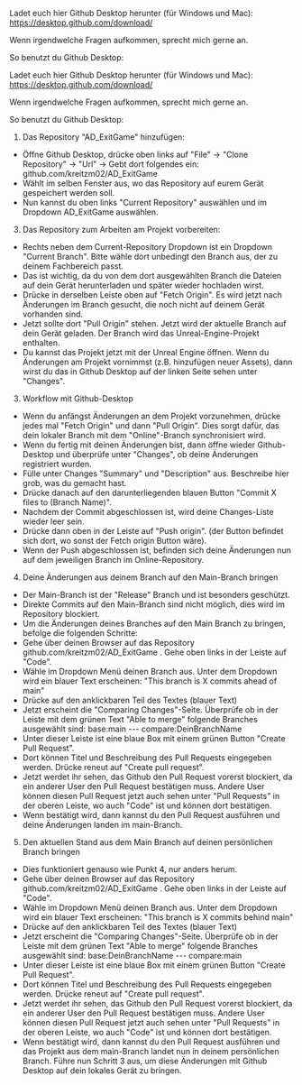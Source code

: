 Ladet euch hier Github Desktop herunter (für Windows und Mac): https://desktop.github.com/download/

Wenn irgendwelche Fragen aufkommen, sprecht mich gerne an.


So benutzt du Github Desktop:

Ladet euch hier Github Desktop herunter (für Windows und Mac): https://desktop.github.com/download/

Wenn irgendwelche Fragen aufkommen, sprecht mich gerne an.


So benutzt du Github Desktop:

1. Das Repository "AD_ExitGame" hinzufügen:

- Öffne Github Desktop, drücke oben links auf "File" -> "Clone Repository" -> "Url" -> Gebt dort folgendes ein: github.com/kreitzm02/AD_ExitGame
- Wählt im selben Fenster aus, wo das Repository auf eurem Gerät gespeichert werden soll.
- Nun kannst du oben links "Current Repository" auswählen und im Dropdown AD_ExitGame auswählen.

 
   
3. Das Repository zum Arbeiten am Projekt vorbereiten:

- Rechts neben dem Current-Repository Dropdown ist ein Dropdown "Current Branch". Bitte wähle dort unbedingt den Branch aus, der zu deinem Fachbereich passt.
- Das ist wichtig, da du von dem dort ausgewählten Branch die Dateien auf dein Gerät herunterladen und später wieder hochladen wirst.
- Drücke in derselben Leiste oben auf "Fetch Origin". Es wird jetzt nach Änderungen im Branch gesucht, die noch nicht auf deinem Gerät vorhanden sind.
- Jetzt sollte dort "Pull Origin" stehen. Jetzt wird der aktuelle Branch auf dein Gerät geladen. Der Branch wird das Unreal-Engine-Projekt enthalten.
- Du kannst das Projekt jetzt mit der Unreal Engine öffnen. Wenn du Änderungen am Projekt vornimmst (z.B. hinzufügen neuer Assets), dann wirst du das in Github Desktop auf der linken Seite sehen unter "Changes".



3. Workflow mit Github-Desktop

- Wenn du anfängst Änderungen an dem Projekt vorzunehmen, drücke jedes mal "Fetch Origin" und dann "Pull Origin". Dies sorgt dafür, das dein lokaler Branch mit dem "Online"-Branch synchronisiert wird.
- Wenn du fertig mit deinen Änderungen bist, dann öffne wieder Github-Desktop und überprüfe unter "Changes", ob deine Änderungen registriert wurden.
- Fülle unter Changes "Summary" und "Description" aus. Beschreibe hier grob, was du gemacht hast.
- Drücke danach auf den darunterliegenden blauen Button "Commit X files to (Branch Name)".
- Nachdem der Commit abgeschlossen ist, wird deine Changes-Liste wieder leer sein.
- Drücke dann oben in der Leiste auf "Push origin". (der Button befindet sich dort, wo sonst der Fetch origin Button wäre).
- Wenn der Push abgeschlossen ist, befinden sich deine Änderungen nun auf dem jeweiligen Branch im Online-Repository.



4. Deine Änderungen aus deinem Branch auf den Main-Branch bringen

- Der Main-Branch ist der "Release" Branch und ist besonders geschützt.
- Direkte Commits auf den Main-Branch sind nicht möglich, dies wird im Repository blockiert.
- Um die Änderungen deines Branches auf den Main Branch zu bringen, befolge die folgenden Schritte:
- Gehe über deinen Browser auf das Repository github.com/kreitzm02/AD_ExitGame . Gehe oben links in der Leiste auf "Code".
- Wähle im Dropdown Menü deinen Branch aus. Unter dem Dropdown wird ein blauer Text erscheinen: "This branch is X commits ahead of main"
- Drücke auf den anklickbaren Teil des Textes (blauer Text)
- Jetzt erscheint die "Comparing Changes"-Seite. Überprüfe ob in der Leiste mit dem grünen Text "Able to merge" folgende Branches ausgewählt sind: base:main --- compare:DeinBranchName
- Unter dieser Leiste ist eine blaue Box mit einem grünen Button "Create Pull Request".
- Dort können Titel und Beschreibung des Pull Requests eingegeben werden. Drücke reneut auf "Create pull request".
- Jetzt werdet ihr sehen, das Github den Pull Request vorerst blockiert, da ein anderer User den Pull Request bestätigen muss. Andere User können diesen Pull Request jetzt auch sehen unter "Pull Requests" in der oberen Leiste, wo auch "Code" ist und können dort bestätigen.
- Wenn bestätigt wird, dann kannst du den Pull Request ausführen und deine Änderungen landen im main-Branch.


5. Den aktuellen Stand aus dem Main Branch auf deinen persönlichen Branch bringen

- Dies funktioniert genauso wie Punkt 4, nur anders herum.
- Gehe über deinen Browser auf das Repository github.com/kreitzm02/AD_ExitGame . Gehe oben links in der Leiste auf "Code".
- Wähle im Dropdown Menü deinen Branch aus. Unter dem Dropdown wird ein blauer Text erscheinen: "This branch is X commits behind main"
- Drücke auf den anklickbaren Teil des Textes (blauer Text)
- Jetzt erscheint die "Comparing Changes"-Seite. Überprüfe ob in der Leiste mit dem grünen Text "Able to merge" folgende Branches ausgewählt sind: base:DeinBranchName --- compare:main
- Unter dieser Leiste ist eine blaue Box mit einem grünen Button "Create Pull Request".
- Dort können Titel und Beschreibung des Pull Requests eingegeben werden. Drücke reneut auf "Create pull request".
- Jetzt werdet ihr sehen, das Github den Pull Request vorerst blockiert, da ein anderer User den Pull Request bestätigen muss. Andere User können diesen Pull Request jetzt auch sehen unter "Pull Requests" in der oberen Leiste, wo auch "Code" ist und können dort bestätigen.
- Wenn bestätigt wird, dann kannst du den Pull Request ausführen und das Projekt aus dem main-Branch landet nun in deinem persönlichen Branch. Führe nun Schritt 3 aus, um diese Änderungen mit Github Desktop auf dein lokales Gerät zu bringen.

